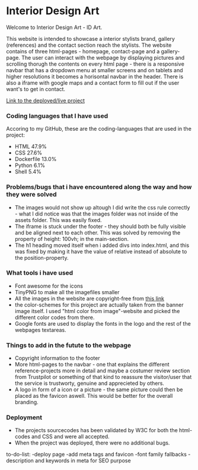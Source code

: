 # Interior Design Art
Welcome to Interior Design Art - ID Art.

This website is intended to showcase a interior stylists brand, gallery (references) and the contact section reach the stylists.
The website contains of three html-pages - homepage, contact-page and a gallery-page.
The user can interact with the webpage by displaying pictures and scrolling thorugh the contents on every html page - there is a responsive navbar that has a dropdown menu at smaller screens and on tablets and higher resolutions it becomes a horisontal navbar in the header. There is also a iframe with google maps and a contact form to fill out if the user want's to get in contact.

[Link to the deployed/live project]()

### Coding languages that I have used
Accoring to my GitHub, these are the coding-languages that are used in the project:
- HTML 47.9%
- CSS 27.6%
- Dockerfile 13.0%
- Python 6.1%
- Shell 5.4%

### Problems/bugs that i have encountered along the way and how they were solved
- The images would not show up altough I did write the css rule correctly - what I did notice was that the images folder was not inside of the assets folder. This was easily fixed.
- The iframe is stuck under the footer - they should both be fully visible and be aligned next to each other. This was solved by removing the property of height: 100vh; in the main-section.
- The h1 heading moved itself when i added divs into index.html, and this was fixed by making it have the value of relative instead of absolute to the position-property.

### What tools i have used
- Font awesome for the icons
- TinyPNG to make all the imagefiles smaller
- All the images in the website are copyright-free from [this link](<https://unsplash.com/s/photos/interior>)
- the color-schemes for this project are actually taken from the banner image itself. I used "html color from image"-website and picked the different color codes from there.
- Google fonts are used to display the fonts in the logo and the rest of the webpages textareas.
  
### Things to add in the futute to the webpage
- Copyright information to the footer
- More html-pages to the navbar - one that explains the different reference-projects more in detail and maybe a costumer review section from Trustpilot or something of that kind to reassure the visitor/user that the service is trustworty, genuine and apprecieted by others.
- A logo in form of a icon or a picture - the same picture could then be placed as the favicon aswell. This would be better for the overall branding.


### Deployment
- The projects sourcecodes has been validated by W3C for both the html-codes and CSS and were all accepted.
- When the project was deployed, there were no additional bugs. 


to-do-list:
-deploy page
-add meta tags and favicon
-font family fallbacks
-description and keywords in meta for SEO purpose
